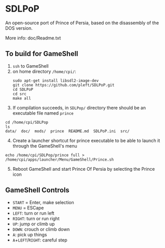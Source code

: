 # SDLPoP
An open-source port of Prince of Persia, based on the disassembly of the DOS version.

More info: doc/Readme.txt


## To build for GameShell

1. `ssh` to GameShell
2. on home directory `/home/cpi/`:
   ```
   sudo apt-get install libsdl2-image-dev
   git clone https://github.com/pleft/SDLPoP.git
   cd SDLPoP
   cd src
   make all
   ```
3. If compilation succeeds, in `SDLPop/` directory there should be an executable file named `prince`

```
cd /home/cpi/SDLPop
ls
data/  doc/  mods/  prince  README.md  SDLPoP.ini  src/
```

4. Create a launcher shortcut for prince executable to be able to launch it through the GameShell's menu

```
echo /home/cpi/SDLPop/prince full > /home/cpi/apps/launcher/Menu/GameShell/Prince.sh
```

5. Reboot GameShell and start Prince Of Persia by selecting the Prince icon

## GameShell Controls

* `START` = Enter, make selection
* `MENU` = ESCape
* `LEFT`: turn or run left
* `RIGHT`: turn or run right
* `UP`: jump or climb up
* `DOWN`: crouch or climb down
* `A`: pick up things
* `A`+`LEFT`/`RIGHT`: careful step
